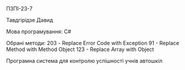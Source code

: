 ПЗПІ-23-7

Тавдгірідзе Давид

Мова програмування: С#

Обрані методи: 203 - Replace Error Code with Exception
               91 - Replace Method with Method Object
               123 - Replace Array with Object

Програмна система для контролю успішності учнів автошкіл
